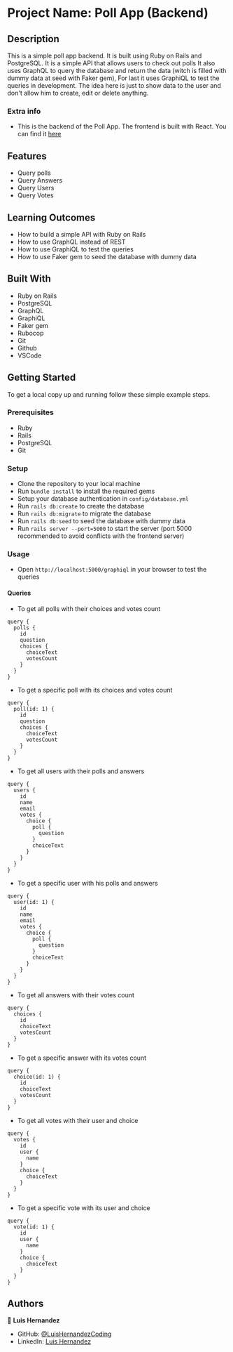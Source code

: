 # Project Name: Poll App (Backend)

## Description
This is a simple poll app backend. It is built using Ruby on Rails and PostgreSQL. It is a simple API that allows users to check out polls
It also uses GraphQL to query the database and return the data (witch is filled with dummy data at seed with Faker gem), For last it uses GraphiQL to test the queries in development. The idea here is just to show data to the user and don't allow him to create, edit or delete anything.

### Extra info
- This is the backend of the Poll App. The frontend is built with React. You can find it [here](https://github.com/LuisHernandezCoding/poll-app-frontend)

## Features
- Query polls
- Query Answers
- Query Users
- Query Votes

## Learning Outcomes
- How to build a simple API with Ruby on Rails
- How to use GraphQL instead of REST
- How to use GraphiQL to test the queries
- How to use Faker gem to seed the database with dummy data

## Built With
- Ruby on Rails
- PostgreSQL
- GraphQL
- GraphiQL
- Faker gem
- Rubocop
- Git
- Github
- VSCode

## Getting Started
To get a local copy up and running follow these simple example steps.

### Prerequisites
- Ruby
- Rails
- PostgreSQL
- Git

### Setup
- Clone the repository to your local machine
- Run `bundle install` to install the required gems
- Setup your database authentication in `config/database.yml`
- Run `rails db:create` to create the database
- Run `rails db:migrate` to migrate the database
- Run `rails db:seed` to seed the database with dummy data
- Run `rails server --port=5000` to start the server (port 5000 recommended to avoid conflicts with the frontend server)

### Usage
- Open `http://localhost:5000/graphiql` in your browser to test the queries

#### Queries
- To get all polls with their choices and votes count
```
query {
  polls {
    id
    question
    choices {
      choiceText
      votesCount
    }
  }
}
```
- To get a specific poll with its choices and votes count
```
query {
  poll(id: 1) {
    id
    question
    choices {
      choiceText
      votesCount
    }
  }
}
```
- To get all users with their polls and answers
```
query {
  users {
    id
    name
    email
    votes {
      choice {
        poll {
          question
        }
        choiceText
      }
    }
  }
}
```
- To get a specific user with his polls and answers
```
query {
  user(id: 1) {
    id
    name
    email
    votes {
      choice {
        poll {
          question
        }
        choiceText
      }
    }
  }
}
```
- To get all answers with their votes count
```
query {
  choices {
    id
    choiceText
    votesCount
  }
}
```
- To get a specific answer with its votes count
```
query {
  choice(id: 1) {
    id
    choiceText
    votesCount
  }
}
```
- To get all votes with their user and choice
```
query {
  votes {
    id
    user {
      name
    }
    choice {
      choiceText
    }
  }
}
```
- To get a specific vote with its user and choice
```
query {
  vote(id: 1) {
    id
    user {
      name
    }
    choice {
      choiceText
    }
  }
}
```

## Authors
👤 **Luis Hernandez**

- GitHub: [@LuisHernandezCoding](https://github.com/LuisHernandezCoding)
- LinkedIn: [Luis Hernandez](https://www.linkedin.com/in/luis-hernandez-coding/)
